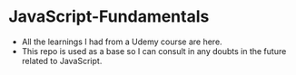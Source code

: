 # JavaScript-Fundamentals

- All the learnings I had from a Udemy course are here.
- This repo is used as a base so I can consult in any doubts in the future related to JavaScript.
